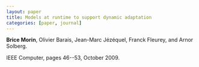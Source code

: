 ```yaml
---
layout: paper
title: Models at runtime to support dynamic adaptation
categories: [paper, journal]
---
```

**Brice Morin**, Olivier Barais, Jean-Marc Jézéquel, Franck Fleurey, and Arnor Solberg. 

IEEE Computer, pages 46--53, October 2009.
